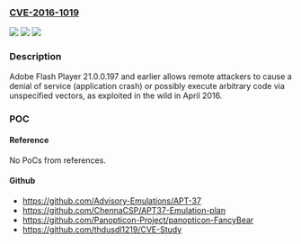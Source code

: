 ### [CVE-2016-1019](https://cve.mitre.org/cgi-bin/cvename.cgi?name=CVE-2016-1019)
![](https://img.shields.io/static/v1?label=Product&message=n%2Fa&color=blue)
![](https://img.shields.io/static/v1?label=Version&message=n%2Fa&color=blue)
![](https://img.shields.io/static/v1?label=Vulnerability&message=n%2Fa&color=brighgreen)

### Description

Adobe Flash Player 21.0.0.197 and earlier allows remote attackers to cause a denial of service (application crash) or possibly execute arbitrary code via unspecified vectors, as exploited in the wild in April 2016.

### POC

#### Reference
No PoCs from references.

#### Github
- https://github.com/Advisory-Emulations/APT-37
- https://github.com/ChennaCSP/APT37-Emulation-plan
- https://github.com/Panopticon-Project/panopticon-FancyBear
- https://github.com/thdusdl1219/CVE-Study


